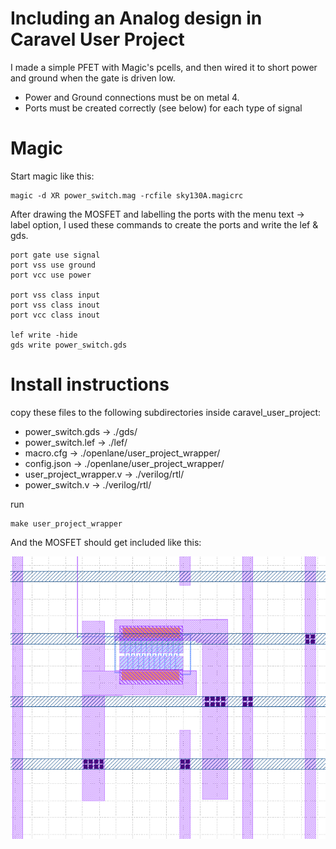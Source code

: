 # Including an Analog design in Caravel User Project

I made a simple PFET with Magic's pcells, and then wired it to short power and ground when the gate is driven low.

* Power and Ground connections must be on metal 4.
* Ports must be created correctly (see below) for each type of signal

# Magic

Start magic like this:

    magic -d XR power_switch.mag -rcfile sky130A.magicrc 

After drawing the MOSFET and labelling the ports with the menu text -> label option, I used these commands
to create the ports and write the lef & gds.

    port gate use signal
    port vss use ground
    port vcc use power

    port vss class input
    port vss class inout
    port vcc class inout

    lef write -hide
    gds write power_switch.gds

# Install instructions

copy these files to the following subdirectories inside caravel_user_project:

* power_switch.gds -> ./gds/
* power_switch.lef -> ./lef/
* macro.cfg -> ./openlane/user_project_wrapper/
* config.json -> ./openlane/user_project_wrapper/
* user_project_wrapper.v -> ./verilog/rtl/
* power_switch.v -> ./verilog/rtl/

run

    make user_project_wrapper

And the MOSFET should get included like this:

![power_switch](power_switch.png)

